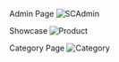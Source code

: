 Admin Page
![SCAdmin](https://github.com/atep112-a/uas-front-end/assets/65442941/5bc85720-db0c-4ae7-890d-74b46f467386)

Showcase
![Product](https://github.com/atep112-a/uas-front-end/assets/65442941/6f6d60ca-eae2-4c74-9352-f3778eebba4e)

Category Page
![Category](https://github.com/atep112-a/uas-front-end/assets/65442941/6515e069-7107-42d7-a57e-abdd9213ed46)
